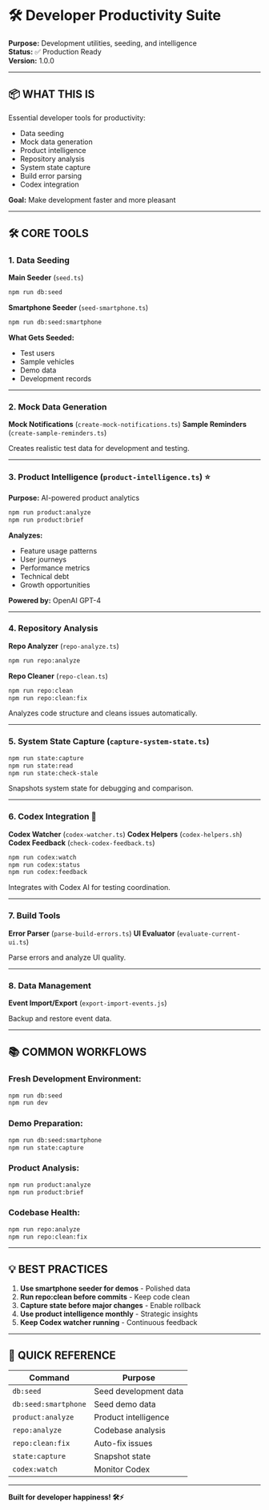 # 🛠️ Developer Productivity Suite

**Purpose:** Development utilities, seeding, and intelligence  
**Status:** ✅ Production Ready  
**Version:** 1.0.0

---

## 📦 **WHAT THIS IS**

Essential developer tools for productivity:
- Data seeding
- Mock data generation
- Product intelligence
- Repository analysis
- System state capture
- Build error parsing
- Codex integration

**Goal:** Make development faster and more pleasant

---

## 🛠️ **CORE TOOLS**

### **1. Data Seeding** 

**Main Seeder** (`seed.ts`)
```bash
npm run db:seed
```

**Smartphone Seeder** (`seed-smartphone.ts`)
```bash
npm run db:seed:smartphone
```

**What Gets Seeded:**
- Test users
- Sample vehicles
- Demo data
- Development records

---

### **2. Mock Data Generation**

**Mock Notifications** (`create-mock-notifications.ts`)
**Sample Reminders** (`create-sample-reminders.ts`)

Creates realistic test data for development and testing.

---

### **3. Product Intelligence** (`product-intelligence.ts`) ⭐
**Purpose:** AI-powered product analytics

```bash
npm run product:analyze
npm run product:brief
```

**Analyzes:**
- Feature usage patterns
- User journeys
- Performance metrics
- Technical debt
- Growth opportunities

**Powered by:** OpenAI GPT-4

---

### **4. Repository Analysis**

**Repo Analyzer** (`repo-analyze.ts`)
```bash
npm run repo:analyze
```

**Repo Cleaner** (`repo-clean.ts`)
```bash
npm run repo:clean
npm run repo:clean:fix
```

Analyzes code structure and cleans issues automatically.

---

### **5. System State Capture** (`capture-system-state.ts`)

```bash
npm run state:capture
npm run state:read
npm run state:check-stale
```

Snapshots system state for debugging and comparison.

---

### **6. Codex Integration** 🤖

**Codex Watcher** (`codex-watcher.ts`)
**Codex Helpers** (`codex-helpers.sh`)
**Codex Feedback** (`check-codex-feedback.ts`)

```bash
npm run codex:watch
npm run codex:status
npm run codex:feedback
```

Integrates with Codex AI for testing coordination.

---

### **7. Build Tools**

**Error Parser** (`parse-build-errors.ts`)
**UI Evaluator** (`evaluate-current-ui.ts`)

Parse errors and analyze UI quality.

---

### **8. Data Management**

**Event Import/Export** (`export-import-events.js`)

Backup and restore event data.

---

## 📚 **COMMON WORKFLOWS**

### **Fresh Development Environment:**
```bash
npm run db:seed
npm run dev
```

### **Demo Preparation:**
```bash
npm run db:seed:smartphone
npm run state:capture
```

### **Product Analysis:**
```bash
npm run product:analyze
npm run product:brief
```

### **Codebase Health:**
```bash
npm run repo:analyze
npm run repo:clean:fix
```

---

## 💡 **BEST PRACTICES**

1. **Use smartphone seeder for demos** - Polished data
2. **Run repo:clean before commits** - Keep code clean
3. **Capture state before major changes** - Enable rollback
4. **Use product intelligence monthly** - Strategic insights
5. **Keep Codex watcher running** - Continuous feedback

---

## 🎯 **QUICK REFERENCE**

| Command | Purpose |
|---------|---------|
| `db:seed` | Seed development data |
| `db:seed:smartphone` | Seed demo data |
| `product:analyze` | Product intelligence |
| `repo:analyze` | Codebase analysis |
| `repo:clean:fix` | Auto-fix issues |
| `state:capture` | Snapshot state |
| `codex:watch` | Monitor Codex |

---

**Built for developer happiness! 🛠️⚡**
